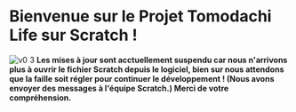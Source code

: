 # Bienvenue sur le Projet Tomodachi Life sur Scratch !
 ![v0 3](https://repository-images.githubusercontent.com/554908589/8222559f-d0d1-4b1c-b6b4-9715ffafccde)
**Les mises à jour sont acctuellement suspendu car nous n'arrivons plus à ouvrir le fichier Scratch depuis le logiciel, bien sur nous attendons que la faille soit régler pour continuer le développement ! (Nous avons envoyer des messages à l'équipe Scratch.)
Merci de votre compréhension.**
